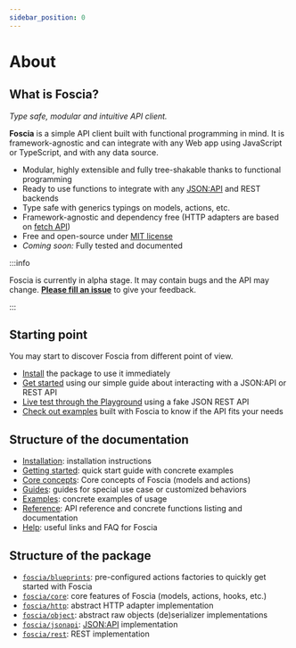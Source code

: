 ```yaml
---
sidebar_position: 0
---
```


# About

## What is Foscia?

_Type safe, modular and intuitive API client._

**Foscia** is a simple API client built with functional programming in mind. It
is framework-agnostic and can integrate with any Web app using JavaScript or
TypeScript, and with any data source.

-   Modular, highly extensible and fully tree-shakable thanks to functional
    programming
-   Ready to use functions to integrate with any
    [JSON:API](https://jsonapi.org/) and REST backends
-   Type safe with generics typings on models, actions, etc.
-   Framework-agnostic and dependency free (HTTP adapters are based on
    [fetch API](https://developer.mozilla.org/en-US/docs/Web/API/Fetch_API))
-   Free and open-source under
    [MIT license](https://opensource.org/licenses/MIT)
-   _Coming soon:_ Fully tested and documented

:::info

Foscia is currently in alpha stage. It may contain bugs and the API may change.
[**Please fill an issue**](https://github.com/paul-thebaud/foscia/issues) to
give your feedback.

:::

## Starting point

You may start to discover Foscia from different point of view.

-   [Install](/docs/installation) the package to use it immediately
-   [Get started](/docs/getting-started) using our simple guide about
    interacting with a JSON:API or REST API
-   [Live test through the Playground](https://stackblitz.com/edit/foscia?file=playground.ts)
    using a fake JSON REST API
-   [Check out examples](/docs/category/examples) built with Foscia to know if
    the API fits your needs

## Structure of the documentation

-   [Installation](/docs/installation): installation instructions
-   [Getting started](/docs/getting-started): quick start guide with concrete
    examples
-   [Core concepts](/docs/category/core-concepts): Core concepts of Foscia (models and
    actions)
-   [Guides](/docs/category/guides): guides for special use case or
    customized behaviors
-   [Examples](/docs/category/examples): concrete examples of usage
-   [Reference](/docs/category/reference): API reference and concrete functions 
    listing and documentation
-   [Help](/docs/category/help): useful links and FAQ for Foscia

## Structure of the package

-   [`foscia/blueprints`](/docs/reference/api/modules/blueprints):
    pre-configured actions factories to quickly get started with Foscia
-   [`foscia/core`](/docs/reference/api/modules/core): core features of Foscia
    (models, actions, hooks, etc.)
-   [`foscia/http`](/docs/reference/api/modules/http): abstract HTTP adapter
    implementation
-   [`foscia/object`](/docs/reference/api/modules/object): abstract raw objects
    (de)serializer implementations
-   [`foscia/jsonapi`](/docs/reference/api/modules/jsonapi):
    [JSON:API](https://jsonapi.org) implementation
-   [`foscia/rest`](/docs/reference/api/modules/rest): REST implementation
